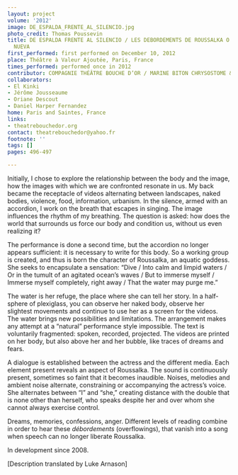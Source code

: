 ```yaml
---
layout: project
volume: '2012'
image: DE_ESPALDA_FRENTE_AL_SILENCIO.jpg
photo_credit: Thomas Poussevin
title: DE ESPALDA FRENTE AL SILENCIO / LES DEBORDEMENTS DE ROUSSALKA O LA FUENTE GLORIOSA
  NUEVA
first_performed: first performed on December 10, 2012
place: Théâtre à Valeur Ajoutée, Paris, France
times_performed: performed once in 2012
contributor: COMPAGNIE THÉÂTRE BOUCHE D’OR / MARINE BITON CHRYSOSTOME & JULIETTE MÉZERGUES
collaborators:
- El Kinki
- Jérôme Jousseaume
- Oriane Descout
- Daniel Harper Fernandez
home: Paris and Saintes, France
links:
- theatrebouchedor.org
contact: theatrebouchedor@yahoo.fr
footnote: ''
tags: []
pages: 496-497

---
```


Initially, I chose to explore the relationship between the body and the image, how the images with which we are confronted resonate in us. My back became the receptacle of videos alternating between landscapes, naked bodies, violence, food, information, urbanism. In the silence, armed with an accordion, I work on the breath that escapes in singing. The image influences the rhythm of my breathing. The question is asked: how does the world that surrounds us force our body and condition us, without us even realizing it?

The performance is done a second time, but the accordion no longer appears sufficient: it is necessary to write for this body. So a working group is created, and thus is born the character of Roussalka, an aquatic goddess. She seeks to encapsulate a sensation: “Dive / Into calm and limpid waters / Or in the tumult of an agitated ocean’s waves / But to immerse myself / Immerse myself completely, right away / That the water may purge me.”

The water is her refuge, the place where she can tell her story. In a half-sphere of plexiglass, you can observe her naked body, observe her slightest movements and continue to use her as a screen for the videos. The water brings new possibilities and limitations. The arrangement makes any attempt at a “natural” performance style impossible. The text is voluntarily fragmented: spoken, recorded, projected. The videos are printed on her body, but also above her and her bubble, like traces of dreams and fears.

A dialogue is established between the actress and the different media. Each element present reveals an aspect of Roussalka. The sound is continuously present, sometimes so faint that it becomes inaudible. Noises, melodies and ambient noise alternate, constraining or accompanying the actress’s voice. She alternates between “I” and “she,” creating distance with the double that is none other than herself, who speaks despite her and over whom she cannot always exercise control.

Dreams, memories, confessions, anger. Different levels of reading combine in order to hear these _débordements_ (overflowings), that vanish into a song when speech can no longer liberate Roussalka.

In development since 2008.

[Description translated by Luke Arnason]
